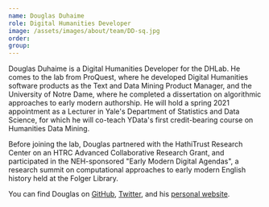 ```yaml
---
name: Douglas Duhaime
role: Digital Humanities Developer
image: /assets/images/about/team/DD-sq.jpg
order:
group:
---
```


Douglas Duhaime is a Digital Humanities Developer for the DHLab. He comes to the lab from ProQuest, where he developed Digital Humanities software products as the Text and Data Mining Product Manager, and the University of Notre Dame, where he completed a dissertation on algorithmic approaches to early modern authorship. He will hold a spring 2021 appointment as a Lecturer in Yale's Department of Statistics and Data Science, for which he will co-teach YData's first credit-bearing course on Humanities Data Mining.

Before joining the lab, Douglas partnered with the HathiTrust Research Center on an HTRC Advanced Collaborative Research Grant, and participated in the NEH-sponsored "Early Modern Digital Agendas", a research summit on computational approaches to early modern English history held at the Folger Library.

You can find Douglas on [GitHub](https://github.com/duhaime), [Twitter](https://twitter.com/douglasduhaime), and his [personal website](http://douglasduhaime.com/).
